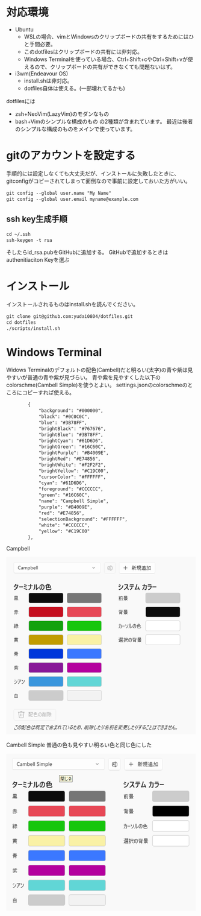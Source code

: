 # 対応環境
- Ubuntu
  - WSLの場合、vimとWindowsのクリップボードの共有をするためにはひと手間必要。
  - このdotfilesはクリップボードの共有には非対応。
  - Windows Terminalを使っている場合、Ctrl+Shift+cやCtrl+Shift+vが使えるので、クリップボードの共有ができなくても問題ないはず。
- i3wm(Endeavour OS)
  - install.shは非対応。
  - dotfiles自体は使える。(一部壊れてるかも)

dotfilesには
- zsh+NeoVim(LazyVim)のモダンなもの
- bash+Vimのシンプルな構成のもの
の2種類が含まれています。
最近は後者のシンプルな構成のものをメインで使っています。

# gitのアカウントを設定する
手順的には設定しなくても大丈夫だが、インストールに失敗したときに、gitconfigがコピーされてしまって面倒なので事前に設定しておいた方がいい。
```
git config --global user.name "My Name"
git config --global user.email myname@example.com
```

## ssh key生成手順
```
cd ~/.ssh
ssh-keygen -t rsa
```
そしたらid_rsa.pubをGitHubに追加する。
GitHubで追加するときはauthenitiaciton Keyを選ぶ

# インストール
インストールされるものはinstall.shを読んでください。
```
git clone git@github.com:yudai0804/dotfiles.git
cd dotfiles
./scripts/install.sh
```
# Windows Terminal
Widows Terminalのデフォルトの配色(Cambell)だと明るい(太字)の青や紫は見やすいが普通の青や紫が見づらい。
青や紫を見やすくした以下のcolorschme(Cambell Simple)を使うとよい。
settings.jsonのcolorschmeのところにコピーすれば使える。
```
        {
            "background": "#000000",
            "black": "#0C0C0C",
            "blue": "#3B78FF",
            "brightBlack": "#767676",
            "brightBlue": "#3B78FF",
            "brightCyan": "#61D6D6",
            "brightGreen": "#16C60C",
            "brightPurple": "#B4009E",
            "brightRed": "#E74856",
            "brightWhite": "#F2F2F2",
            "brightYellow": "#C19C00",
            "cursorColor": "#FFFFFF",
            "cyan": "#61D6D6",
            "foreground": "#CCCCCC",
            "green": "#16C60C",
            "name": "Campbell Simple",
            "purple": "#B4009E",
            "red": "#E74856",
            "selectionBackground": "#FFFFFF",
            "white": "#CCCCCC",
            "yellow": "#C19C00"
        },
```
Campbell

![Campbell](images/Campbell.png)

Cambell Simple
普通の色も見やすい明るい色と同じ色にした

![Campbell Simple](images/CampbellSimple.png)

